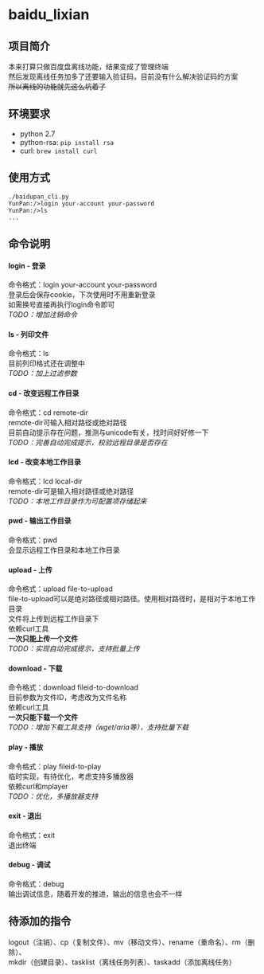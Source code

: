 baidu_lixian
============

## 项目简介
本来打算只做百度盘离线功能，结果变成了管理终端  
然后发现离线任务加多了还要输入验证码，目前没有什么解决验证码的方案  
~~所以离线的功能就先这么坑着了~~  

## 环境要求
 * python 2.7
 * python-rsa: `pip install rsa`
 * curl: `brew install curl`

## 使用方式
```
./baidupan_cli.py
YunPan:/>login your-account your-password
YunPan:/>ls
...
```

## 命令说明
#### login - 登录
命令格式：login your-account your-password  
登录后会保存cookie，下次使用时不用重新登录  
如需换号直接再执行login命令即可  
*TODO：增加注销命令*  

#### ls - 列印文件
命令格式：ls  
目前列印格式还在调整中  
*TODO：加上过滤参数*  

#### cd - 改变远程工作目录
命令格式：cd remote-dir  
remote-dir可输入相对路径或绝对路径  
目前自动提示存在问题，推测与unicode有关，找时间好好修一下  
*TODO：完善自动完成提示，校验远程目录是否存在*  

#### lcd - 改变本地工作目录
命令格式：lcd local-dir  
remote-dir可是输入相对路径或绝对路径  
*TODO：本地工作目录作为可配置项存储起来*  

#### pwd - 输出工作目录
命令格式：pwd  
会显示远程工作目录和本地工作目录  

#### upload - 上传
命令格式：upload file-to-upload  
file-to-upload可以是绝对路径或相对路径。使用相对路径时，是相对于本地工作目录  
文件将上传到远程工作目录下  
依赖curl工具  
**一次只能上传一个文件**  
*TODO：实现自动完成提示，支持批量上传*  

#### download - 下载
命令格式：download fileid-to-download  
目前参数为文件ID，考虑改为文件名称  
依赖curl工具  
**一次只能下载一个文件**  
*TODO：增加下载工具支持（wget/aria等），支持批量下载*  

#### play - 播放
命令格式：play fileid-to-play  
临时实现，有待优化，考虑支持多播放器  
依赖curl和mplayer  
*TODO：优化，多播放器支持*  

#### exit - 退出
命令格式：exit  
退出终端  

#### debug - 调试
命令格式：debug  
输出调试信息，随着开发的推进，输出的信息也会不一样  

## 待添加的指令
logout（注销）、cp（复制文件）、mv（移动文件）、rename（重命名）、rm（删除）、  
mkdir（创建目录）、tasklist（离线任务列表）、taskadd（添加离线任务）